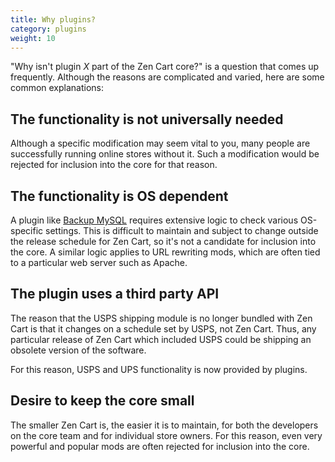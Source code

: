 ```yaml
---
title: Why plugins? 
category: plugins
weight: 10
---
```


"Why isn't plugin *X* part of the Zen Cart core?" is a question that comes
up frequently.  Although the reasons are complicated and varied, 
here are some common explanations: 

## The functionality is not universally needed 
Although a specific modification may seem vital to you, many people are 
successfully running online stores without it.  Such a modification would
be rejected for inclusion into the core for that reason. 

## The functionality is OS dependent 
A plugin like [Backup MySQL](https://www.zen-cart.com/downloads.php?do=file&id=7) requires extensive logic to check various OS-specific settings. 
This is difficult to maintain and subject to change outside the 
release schedule for Zen Cart, so it's not a candidate for inclusion
into the core.  A similar logic applies to URL rewriting mods, which 
are often tied to a particular web server such as Apache. 

## The plugin uses a third party API 
The reason that the USPS shipping module is no longer bundled with Zen 
Cart is that it changes on a schedule set by USPS, not Zen Cart. 
Thus, any particular release of Zen Cart which included USPS could be 
shipping an obsolete version of the software. 

For this reason, USPS and UPS functionality is now provided by plugins. 

## Desire to keep the core small 
The smaller Zen Cart is, the easier it is to maintain, for both 
the developers on the core team and for individual store owners.  For 
this reason, even very powerful and popular mods are often rejected 
for inclusion into the core. 


